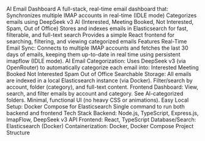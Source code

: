 AI Email Dashboard
A full-stack, real-time email dashboard that:
Synchronizes multiple IMAP accounts in real-time (IDLE mode)
Categorizes emails using DeepSeek v3 AI (Interested, Meeting Booked, Not Interested, Spam, Out of Office)
Stores and indexes emails in Elasticsearch for fast, filterable, and full-text search
Provides a simple React frontend for searching, filtering, and viewing categorized emails
Features
Real-Time Email Sync:
Connects to multiple IMAP accounts and fetches the last 30 days of emails, keeping them up-to-date in real time using persistent imapflow (IDLE mode).
AI Email Categorization:
Uses DeepSeek v3 (via OpenRouter) to automatically categorize each email into:
Interested
Meeting Booked
Not Interested
Spam
Out of Office
Searchable Storage:
All emails are indexed in a local Elasticsearch instance (via Docker).
Filter/search by account, folder (category), and full-text content.
Frontend Dashboard:
View, search, and filter emails by account and category.
See AI-categorized folders.
Minimal, functional UI (no heavy CSS or animations).
Easy Local Setup:
Docker Compose for Elasticsearch
Single command to run both backend and frontend
Tech Stack
Backend: Node.js, TypeScript, Express.js, ImapFlow, DeepSeek v3 API
Frontend: React, TypeScript
Database/Search: Elasticsearch (Docker)
Containerization: Docker, Docker Compose
Project Structure

